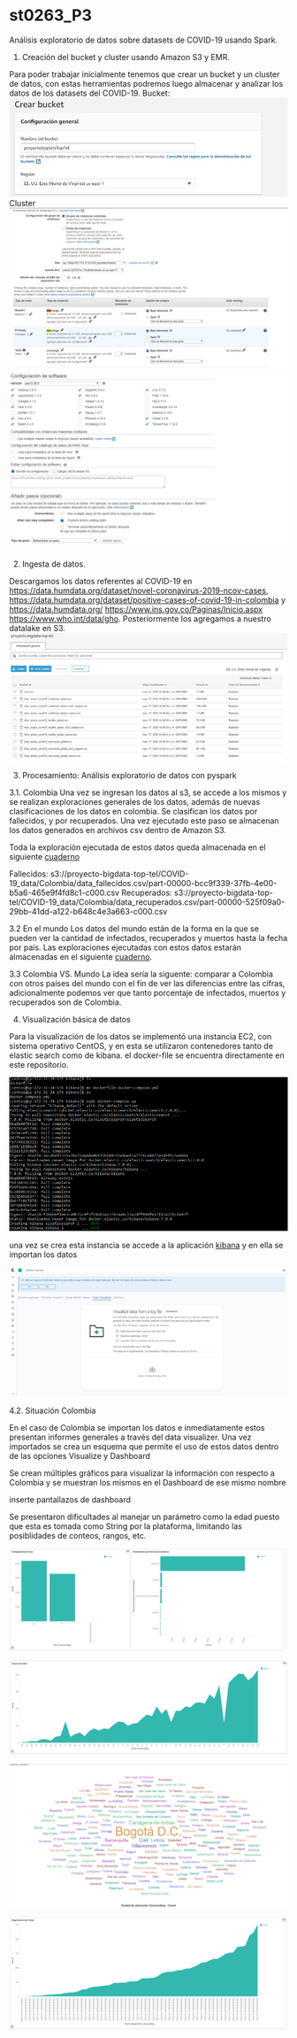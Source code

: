 # st0263_P3
Análisis exploratorio de datos sobre datasets de COVID-19 usando Spark.

  1. Creación del bucket y cluster usando Amazon S3 y EMR.

Para poder trabajar inicialmente tenemos que crear un bucket y un cluster de datos, con estas herramientas podremos luego almacenar y analizar los datos de los datasets del COVID-19.
Bucket:
![](images/creating_bucket.jpg)
Cluster
![](images/creating_cluster1.jpg)
![](images/creating_cluster2.jpg)


  2. Ingesta de datos.

Descargamos los datos referentes al COVID-19 en https://data.humdata.org/dataset/novel-coronavirus-2019-ncov-cases, https://data.humdata.org/dataset/positive-cases-of-covid-19-in-colombia y https://data.humdata.org/ https://www.ins.gov.co/Paginas/Inicio.aspx https://www.who.int/data/gho. Posteriormente los agregamos a nuestro datalake en S3.
![](images/data_intake.jpg)

  3. Procesamiento: Análisis exploratorio de datos con pyspark

  3.1. Colombia
    Una vez se ingresan los datos al s3, se accede a los mismos y se realizan exploraciones generales de los datos, además de nuevas clasificaciones de los datos en colombia. Se clasifican los datos por fallecidos, y por recuperados. Una vez ejecutado este paso se almacenan los datos generados en archivos csv dentro de Amazon S3.

   Toda la exploración ejecutada de estos datos queda almacenada en el siguiente [cuaderno](https://github.com/jricaur1/st0263_P3/blob/master/Colombia/Colombia.ipynb)

   Fallecidos:  s3://proyecto-bigdata-top-tel/COVID-19_data/Colombia/data_fallecidos.csv/part-00000-bcc9f339-37fb-4e00-b5a6-465e9f4fd8c1-c000.csv 
    Recuperados: s3://proyecto-bigdata-top-tel/COVID-19_data/Colombia/data_recuperados.csv/part-00000-525f09a0-29bb-41dd-a122-b648c4e3a663-c000.csv

  3.2 En el mundo
    Los datos del mundo están de la forma en la que se pueden ver la cantidad de infectados, recuperados y muertos hasta la fecha por país. Las exploraciones ejecutadas con estos datos estarán almacenadas en el siguiente [cuaderno](https://github.com/jricaur1/st0263_P3/blob/master/Nivel%20Mundial/Resto%20del%20mundo.ipynb).

  3.3 Colombia VS. Mundo
    La idea sería la siguente: comparar a Colombia con otros países del mundo con el fin de ver las diferencias entre las cifras, adicionalmente podemos ver que tanto porcentaje de infectados, muertos y recuperados son de Colombia.

  4. Visualización básica de datos

  Para la visualización de los datos se implementó una instancia EC2, con sistema operativo CentOS, y en esta se utilizaron contenedores tanto de elastic search como de kibana. el docker-file se encuentra directamente en este repositorio.

  ![](images/kibana_docker.jpg)

  una vez se crea esta instancia se accede a la aplicación [kibana](http://ec2-3-88-24-197.compute-1.amazonaws.com:5601/) y en ella se importan los datos

  ![](images/kibana_import.jpg)

  4.2. Situación Colombia

  En el caso de Colombia se importan los datos e inmediatamente estos presentan informes generales a través del data visualizer. Una vez importados se crea un esquema que permite el uso de estos datos dentro de las opciones Visualize y Dashboard

  Se crean múltiples gráficos para visualizar la información con respecto a Colombia y se muestran los mismos en el Dashboard de ese mismo nombre

  inserte pantallazos de dashboard

  Se presentaron dificultades al manejar un parámetro como la edad puesto que esta es tomada como String por la plataforma, limitando las posiblidades de conteos, rangos, etc.

  ![](images/kibana_dashboard_1.jpg)

  ![](images/kibana_dashboard_2.jpg)

  ![](images/kibana_dashboard_3.jpg)

  ![](images/kibana_dashboard_4.jpg)
